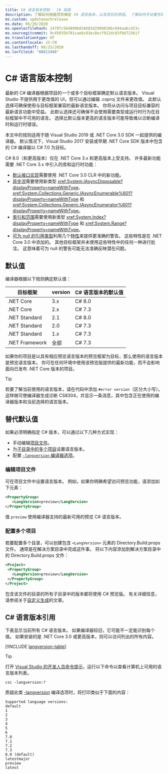 ```yaml
---
title: C# 语言版本控制 - C# 指南
description: 了解如何根据项目确定 C# 语言版本，以及背后的原因。 了解如何手动重写默认值。
ms.custom: updateeachrelease
ms.date: 05/20/2020
ms.openlocfilehash: 24797c564890b034683d2989010bc694aabc423c
ms.sourcegitcommit: 9c45035b781caebc63ec8ecf912dc83fb6723b1f
ms.translationtype: HT
ms.contentlocale: zh-CN
ms.lasthandoff: 08/25/2020
ms.locfileid: "88811946"
---
```

# <a name="c-language-versioning"></a>C# 语言版本控制

最新的 C# 编译器根据项目的一个或多个目标框架确定默认语言版本。 Visual Studio 不提供用于更改值的 UI，但可以通过编辑 .csproj 文件来更改值。 此默认选择可确保使用与目标框架兼容的最新语言版本。 你将从访问与项目目标兼容的最新语言功能中受益。 此默认选择还可确保不会使用需要类型或运行时行为在目标框架中不可用的语言。 选择比默认版本更高的语言版本可能导致难以诊断编译时和运行时错误。

本文中的规则适用于随 Visual Studio 2019 或 .NET Core 3.0 SDK 一起提供的编译器。 默认情况下，Visual Studio 2017 安装或早期 .NET Core SDK 版本中包含的 C# 编译器以 C# 7.0 为目标。

C# 8.0（和更高版本）仅在 .NET Core 3.x 和更高版本上受支持。 许多最新功能需要 .NET Core 3.x 中引入的库和运行时功能：

- [默认接口实现](../whats-new/csharp-8.md#default-interface-methods)需要使用 .NET Core 3.0 CLR 中的新功能。
- [异步流](../whats-new/csharp-8.md#asynchronous-streams)需要使用新类型 <xref:System.IAsyncDisposable?displayProperty=nameWithType>、<xref:System.Collections.Generic.IAsyncEnumerable%601?displayProperty=nameWithType> 和 <xref:System.Collections.Generic.IAsyncEnumerator%601?displayProperty=nameWithType>。
- [索引和范围](../whats-new/csharp-8.md#indices-and-ranges)需要使用新类型 <xref:System.Index?displayProperty=nameWithType> 和 <xref:System.Range?displayProperty=nameWithType>。
- [可为 null 的引用类型](../whats-new/csharp-8.md#nullable-reference-types)利用几个[特性](attributes/nullable-analysis.md)来提供更准确的警告。 这些特性是在 .NET Core 3.0 中添加的。 其他目标框架并未使用这些特性中的任何一种进行批注。 这意味着可为 null 的警告可能无法准确反映潜在问题。

## <a name="defaults"></a>默认值

编译器根据以下规则确定默认值：

| 目标框架 | version | C# 语言版本的默认值 |
|------------------|---------|-----------------------------|
| .NET Core        | 3.x     | C# 8.0                      |
| .NET Core        | 2.x     | C# 7.3                      |
| .NET Standard    | 2.1     | C# 8.0                      |
| .NET Standard    | 2.0     | C# 7.3                      |
| .NET Standard    | 1.x     | C# 7.3                      |
| .NET Framework   | 全部     | C# 7.3                      |

如果你的项目是以具有相应预览语言版本的预览框架为目标，那么使用的语言版本是预览语言版本。 你可在任何环境中使用该预览版提供的最新功能，而不会影响面向已发布 .NET Core 版本的项目。

> [!TIP]
> 若要了解当前使用的语言版本，请在代码中添加 `#error version`（区分大小写）。 这样做可使编译器生成诊断 CS8304，并显示一条消息，其中包含正在使用的编译器版本和当前选择的语言版本。

## <a name="override-a-default"></a>替代默认值

如果必须明确指定 C# 版本，可以通过以下几种方式实现：

- 手动编辑[项目文件](#edit-the-project-file)。
- 为[子目录中的多个项目](#configure-multiple-projects)设置语言版本。
- 配置 [`-langversion` 编译器选项](compiler-options/langversion-compiler-option.md)。

### <a name="edit-the-project-file"></a>编辑项目文件

可在项目文件中设置语言版本。 例如，如果你明确希望访问预览功能，请添加如下元素：

```xml
<PropertyGroup>
   <LangVersion>preview</LangVersion>
</PropertyGroup>
```

值 `preview` 使用编译器支持的最新可用的预览 C# 语言版本。

### <a name="configure-multiple-projects"></a>配置多个项目

若要配置多个目录，可以创建包含 `<LangVersion>` 元素的 Directory.Build.props 文件。 通常是在解决方案目录中完成这件事。 将以下内容添加到解决方案目录中的 Directory.Build.props 文件：

```xml
<Project>
 <PropertyGroup>
   <LangVersion>preview</LangVersion>
 </PropertyGroup>
</Project>
```

包含该文件的目录的所有子目录中的版本都将使用 C# 预览版。 有关详细信息，请参阅关于[自定义生成](/visualstudio/msbuild/customize-your-build)的文章。

## <a name="c-language-version-reference"></a>C# 语言版本引用

下表显示当前所有 C# 语言版本。 如果编译器较旧，它可能不一定能识别每个值。 如果安装的是 .NET Core 3.0 或更高版本，则可以访问列出的所有内容。

[!INCLUDE [langversion-table](includes/langversion-table.md)]

> [!TIP]
> 打开 [Visual Studio 的开发人员命令提示](../../framework/tools/developer-command-prompt-for-vs.md)，运行以下命令以查看计算机上可用的语言版本列表。
>
> ```CMD
> csc -langversion:?
> ```
>
> 质疑此类 [-langversion](compiler-options/langversion-compiler-option.md) 编译选项时，将打印类似于下面的内容：
>
> ```CMD
> Supported language versions:
> default
> 1
> 2
> 3
> 4
> 5
> 6
> 7.0
> 7.1
> 7.2
> 7.3
> 8.0 (default)
> latestmajor
> preview
> latest
> ```
